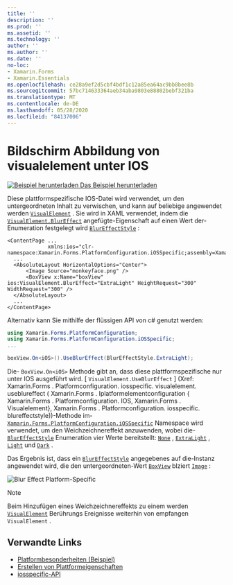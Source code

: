 ```yaml
---
title: ''
description: ''
ms.prod: ''
ms.assetid: ''
ms.technology: ''
author: ''
ms.author: ''
ms.date: ''
no-loc:
- Xamarin.Forms
- Xamarin.Essentials
ms.openlocfilehash: ce28a9ef2d5cbf4bdf1c12a85ea64ac9bb8bee8b
ms.sourcegitcommit: 57bc714633364aeb34aba9803e88802bebf321ba
ms.translationtype: MT
ms.contentlocale: de-DE
ms.lasthandoff: 05/28/2020
ms.locfileid: "84137006"
---
```

# <a name="visualelement-blur-on-ios"></a>Bildschirm Abbildung von visualelement unter IOS

[![Beispiel herunterladen](~/media/shared/download.png) Das Beispiel herunterladen](https://docs.microsoft.com/samples/xamarin/xamarin-forms-samples/userinterface-platformspecifics)

Diese plattformspezifische IOS-Datei wird verwendet, um den untergeordneten Inhalt zu verwischen, und kann auf beliebige angewendet werden [`VisualElement`](xref:Xamarin.Forms.VisualElement) . Sie wird in XAML verwendet, indem die [`VisualElement.BlurEffect`](xref:Xamarin.Forms.PlatformConfiguration.iOSSpecific.VisualElement.BlurEffectProperty) angefügte-Eigenschaft auf einen Wert der-Enumeration festgelegt wird [`BlurEffectStyle`](xref:Xamarin.Forms.PlatformConfiguration.iOSSpecific.BlurEffectStyle) :

```xaml
<ContentPage ...
             xmlns:ios="clr-namespace:Xamarin.Forms.PlatformConfiguration.iOSSpecific;assembly=Xamarin.Forms.Core">
  ...
  <AbsoluteLayout HorizontalOptions="Center">
      <Image Source="monkeyface.png" />
      <BoxView x:Name="boxView" ios:VisualElement.BlurEffect="ExtraLight" HeightRequest="300" WidthRequest="300" />
  </AbsoluteLayout>
  ...
</ContentPage>
```

Alternativ kann Sie mithilfe der flüssigen API von c# genutzt werden:

```csharp
using Xamarin.Forms.PlatformConfiguration;
using Xamarin.Forms.PlatformConfiguration.iOSSpecific;
...

boxView.On<iOS>().UseBlurEffect(BlurEffectStyle.ExtraLight);
```

Die- `BoxView.On<iOS>` Methode gibt an, dass diese plattformspezifische nur unter IOS ausgeführt wird. [ `VisualElement.UseBlurEffect` ] (Xref: Xamarin.Forms . Platformconfiguration. iosspecific. visualelement. useblureffect ( Xamarin.Forms . Iplatformelementconfiguration { Xamarin.Forms . Platformconfiguration. IOS, Xamarin.Forms . Visualelement}, Xamarin.Forms . Platformconfiguration. iosspecific. blureffectstyle))-Methode im- [`Xamarin.Forms.PlatformConfiguration.iOSSpecific`](xref:Xamarin.Forms.PlatformConfiguration.iOSSpecific) Namespace wird verwendet, um den Weichzeichnereffekt anzuwenden, wobei die- [`BlurEffectStyle`](xref:Xamarin.Forms.PlatformConfiguration.iOSSpecific.BlurEffectStyle) Enumeration vier Werte bereitstellt: [`None`](xref:Xamarin.Forms.PlatformConfiguration.iOSSpecific.BlurEffectStyle.None) , [`ExtraLight`](xref:Xamarin.Forms.PlatformConfiguration.iOSSpecific.BlurEffectStyle.ExtraLight) , [`Light`](xref:Xamarin.Forms.PlatformConfiguration.iOSSpecific.BlurEffectStyle.Light) und [`Dark`](xref:Xamarin.Forms.PlatformConfiguration.iOSSpecific.BlurEffectStyle.Dark) .

Das Ergebnis ist, dass ein [`BlurEffectStyle`](xref:Xamarin.Forms.PlatformConfiguration.iOSSpecific.BlurEffectStyle) angegebenes auf die-Instanz angewendet wird, die den untergeordneten-Wert [`BoxView`](xref:Xamarin.Forms.BoxView) blziert [`Image`](xref:Xamarin.Forms.Image) :

![](applying-blur-images/blur-effect.png "Blur Effect Platform-Specific")

> [!NOTE]
> Beim Hinzufügen eines Weichzeichnereffekts zu einem werden [`VisualElement`](xref:Xamarin.Forms.VisualElement) Berührungs Ereignisse weiterhin von empfangen `VisualElement` .

## <a name="related-links"></a>Verwandte Links

- [Platformbesonderheiten (Beispiel)](https://docs.microsoft.com/samples/xamarin/xamarin-forms-samples/userinterface-platformspecifics)
- [Erstellen von Plattformeigenschaften](~/xamarin-forms/platform/platform-specifics/index.md#creating-platform-specifics)
- [iosspecific-API](xref:Xamarin.Forms.PlatformConfiguration.iOSSpecific)

